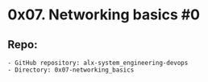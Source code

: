 # 0x07. Networking basics #0
## Repo:

    - GitHub repository: alx-system_engineering-devops
    - Directory: 0x07-networking_basics
